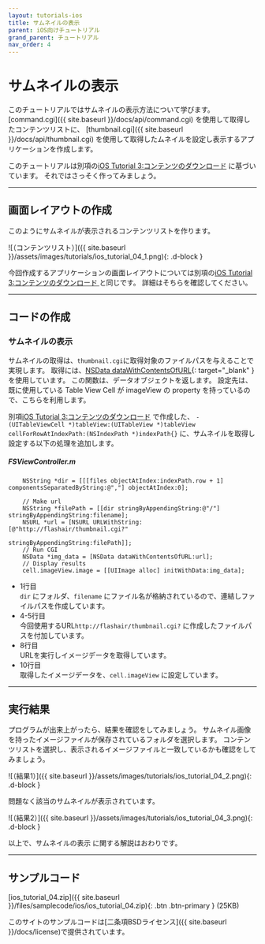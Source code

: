 ```yaml
---
layout: tutorials-ios
title: サムネイルの表示
parent: iOS向けチュートリアル
grand_parent: チュートリアル
nav_order: 4
---
```


# サムネイルの表示 

このチュートリアルではサムネイルの表示方法について学びます。
[command.cgi]({{ site.baseurl }}/docs/api/command.cgi) を使用して取得したコンテンツリストに、
[thumbnail.cgi]({{ site.baseurl }}/docs/api/thumbnail.cgi) を使用して取得したムネイルを設定し表示するアプリケーションを作成します。

このチュートリアルは別項の[iOS Tutorial 3:コンテンツのダウンロード](3) に基づいています。
それではさっそく作ってみましょう。

---
## 画面レイアウトの作成

このようにサムネイルが表示されるコンテンツリストを作ります。

![（コンテンツリスト）]({{ site.baseurl }}/assets/images/tutorials/ios_tutorial_04_1.png){: .d-block }

今回作成するアプリケーションの画面レイアウトについては別項の[iOS Tutorial 3:コンテンツのダウンロード ](3) と同じです。
詳細はそちらを確認してください。 

---
## コードの作成

### サムネイルの表示

サムネイルの取得は、`thumbnail.cgi`に取得対象のファイルパスを与えることで実現します。
取得には、[NSData dataWithContentsOfURL](https://developer.apple.com/documentation/foundation/nsdata#//apple_ref/occ/clm/NSData/dataWithContentsOfURL:){: target="_blank" }を使用しています。 この関数は、データオブジェクトを返します。
設定先は、既に使用している Table View Cell が imageView の property を持っているので、こちらを利用します。 

別項[iOS Tutorial 3:コンテンツのダウンロード](3) で作成した、
`- (UITableViewCell *)tableView:(UITableView *)tableView cellForRowAtIndexPath:(NSIndexPath
*)indexPath{}`
に、サムネイルを取得し設定する以下の処理を追加します。 

##### _FSViewController.m_
```objc
    NSString *dir = [[[files objectAtIndex:indexPath.row + 1] componentsSeparatedByString:@","] objectAtIndex:0];    

    // Make url
    NSString *filePath = [[dir stringByAppendingString:@"/"] stringByAppendingString:filename];
    NSURL *url = [NSURL URLWithString:[@"http://flashair/thumbnail.cgi?" 
                                                                stringByAppendingString:filePath]];
    // Run CGI
    NSData *img_data = [NSData dataWithContentsOfURL:url];
    // Display results
    cell.imageView.image = [[UIImage alloc] initWithData:img_data];
```
* 1行目<br>
    `dir` にフォルダ、`filename` にファイル名が格納されているので、連結しファイルパスを作成しています。
* 4-5行目<br>
     今回使用するURL`http://flashair/thumbnail.cgi?` に作成したファイルパスを付加しています。 
* 8行目<br>
     URLを実行しイメージデータを取得しています。 
* 10行目<br>
     取得したイメージデータを、`cell.imageView` に設定しています。 

---
## 実行結果

プログラムが出来上がったら、結果を確認をしてみましょう。
サムネイル画像を持ったイメージファイルが保存されているフォルダを選択します。
コンテンツリストを選択し、表示されるイメージファイルと一致しているかも確認をしてみましょう。

![（結果1）]({{ site.baseurl }}/assets/images/tutorials/ios_tutorial_04_2.png){: .d-block }

問題なく該当のサムネイルが表示されています。 

![（結果2）]({{ site.baseurl }}/assets/images/tutorials/ios_tutorial_04_3.png){: .d-block }

以上で、サムネイルの表示 に関する解説はおわりです。

---
## サンプルコード

[ios_tutorial_04.zip]({{ site.baseurl }}/files/samplecode/ios/ios_tutorial_04.zip){: .btn .btn-primary } (25KB)

このサイトのサンプルコードは[二条項BSDライセンス]({{ site.baseurl }}/docs/license)で提供されています。

